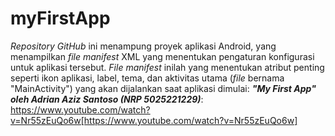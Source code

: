 # myFirstApp
_Repository GitHub_ ini menampung proyek aplikasi Android, yang menampilkan _file manifest_ XML yang menentukan pengaturan konfigurasi untuk aplikasi tersebut. _File manifest_ inilah yang menentukan atribut penting seperti ikon aplikasi, label, tema, dan aktivitas utama (_file_ bernama "MainActivity") yang akan dijalankan saat aplikasi dimulai:
_**"My First App" oleh Adrian Aziz Santoso (NRP 5025221229)**_: https://www.youtube.com/watch?v=Nr55zEuQo6w[https://www.youtube.com/watch?v=Nr55zEuQo6w]
